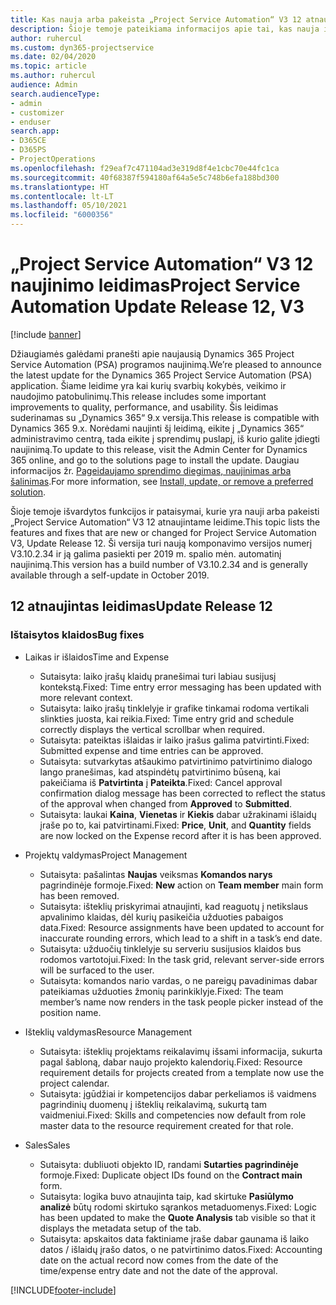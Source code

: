 ```yaml
---
title: Kas nauja arba pakeista „Project Service Automation“ V3 12 atnaujintame leidime
description: Šioje temoje pateikiama informacijos apie tai, kas nauja ir pakeista „Project Service Automation“ 12 atnaujintame leidime V3.
author: ruhercul
ms.custom: dyn365-projectservice
ms.date: 02/04/2020
ms.topic: article
ms.author: ruhercul
audience: Admin
search.audienceType:
- admin
- customizer
- enduser
search.app:
- D365CE
- D365PS
- ProjectOperations
ms.openlocfilehash: f29eaf7c471104ad3e319d8f4e1cbc70e44fc1ca
ms.sourcegitcommit: 40f68387f594180af64a5e5c748b6efa188bd300
ms.translationtype: HT
ms.contentlocale: lt-LT
ms.lasthandoff: 05/10/2021
ms.locfileid: "6000356"
---
```

# <a name="project-service-automation-update-release-12-v3"></a><span data-ttu-id="0822c-103">„Project Service Automation“ V3 12 naujinimo leidimas</span><span class="sxs-lookup"><span data-stu-id="0822c-103">Project Service Automation Update Release 12, V3</span></span>

[!include [banner](../includes/psa-now-project-operations.md)]

<span data-ttu-id="0822c-104">Džiaugiamės galėdami pranešti apie naujausią Dynamics 365 Project Service Automation (PSA) programos naujinimą.</span><span class="sxs-lookup"><span data-stu-id="0822c-104">We’re pleased to announce the latest update for the Dynamics 365 Project Service Automation (PSA) application.</span></span> <span data-ttu-id="0822c-105">Šiame leidime yra kai kurių svarbių kokybės, veikimo ir naudojimo patobulinimų.</span><span class="sxs-lookup"><span data-stu-id="0822c-105">This release includes some important improvements to quality, performance, and usability.</span></span> <span data-ttu-id="0822c-106">Šis leidimas suderinamas su „Dynamics 365“ 9.x versija.</span><span class="sxs-lookup"><span data-stu-id="0822c-106">This release is compatible with Dynamics 365 9.x.</span></span> <span data-ttu-id="0822c-107">Norėdami naujinti šį leidimą, eikite į „Dynamics 365“ administravimo centrą, tada eikite į sprendimų puslapį, iš kurio galite įdiegti naujinimą.</span><span class="sxs-lookup"><span data-stu-id="0822c-107">To update to this release, visit the Admin Center for Dynamics 365 online, and go to the solutions page to install the update.</span></span> <span data-ttu-id="0822c-108">Daugiau informacijos žr. [Pageidaujamo sprendimo diegimas, naujinimas arba šalinimas](/power-platform/admin/install-remove-preferred-solution).</span><span class="sxs-lookup"><span data-stu-id="0822c-108">For more information, see [Install, update, or remove a preferred solution](/power-platform/admin/install-remove-preferred-solution).</span></span>

<span data-ttu-id="0822c-109">Šioje temoje išvardytos funkcijos ir pataisymai, kurie yra nauji arba pakeisti „Project Service Automation“ V3 12 atnaujintame leidime.</span><span class="sxs-lookup"><span data-stu-id="0822c-109">This topic lists the features and fixes that are new or changed for Project Service Automation V3, Update Release 12.</span></span> <span data-ttu-id="0822c-110">Ši versija turi naują komponavimo versijos numerį V3.10.2.34 ir ją galima pasiekti per 2019 m. spalio mėn. automatinį naujinimą.</span><span class="sxs-lookup"><span data-stu-id="0822c-110">This version has a build number of V3.10.2.34 and is generally available through a self-update in October 2019.</span></span>

## <a name="update-release-12"></a><span data-ttu-id="0822c-111">12 atnaujintas leidimas</span><span class="sxs-lookup"><span data-stu-id="0822c-111">Update Release 12</span></span>

### <a name="bug-fixes"></a><span data-ttu-id="0822c-112">Ištaisytos klaidos</span><span class="sxs-lookup"><span data-stu-id="0822c-112">Bug fixes</span></span>

- <span data-ttu-id="0822c-113">Laikas ir išlaidos</span><span class="sxs-lookup"><span data-stu-id="0822c-113">Time and Expense</span></span>

    - <span data-ttu-id="0822c-114">Sutaisyta: laiko įrašų klaidų pranešimai turi labiau susijusį kontekstą.</span><span class="sxs-lookup"><span data-stu-id="0822c-114">Fixed: Time entry error messaging has been updated with more relevant context.</span></span>
    - <span data-ttu-id="0822c-115">Sutaisyta: laiko įrašų tinklelyje ir grafike tinkamai rodoma vertikali slinkties juosta, kai reikia.</span><span class="sxs-lookup"><span data-stu-id="0822c-115">Fixed: Time entry grid and schedule correctly displays the vertical scrollbar when required.</span></span>
    - <span data-ttu-id="0822c-116">Sutaisyta: pateiktas išlaidas ir laiko įrašus galima patvirtinti.</span><span class="sxs-lookup"><span data-stu-id="0822c-116">Fixed: Submitted expense and time entries can be approved.</span></span>
    - <span data-ttu-id="0822c-117">Sutaisyta: sutvarkytas atšaukimo patvirtinimo patvirtinimo dialogo lango pranešimas, kad atspindėtų patvirtinimo būseną, kai pakeičiama iš **Patvirtinta** į **Pateikta**.</span><span class="sxs-lookup"><span data-stu-id="0822c-117">Fixed: Cancel approval confirmation dialog message has been corrected to reflect the status of the approval when changed from **Approved** to **Submitted**.</span></span>
    - <span data-ttu-id="0822c-118">Sutaisyta: laukai **Kaina**, **Vienetas** ir **Kiekis** dabar užrakinami išlaidų įraše po to, kai patvirtinami.</span><span class="sxs-lookup"><span data-stu-id="0822c-118">Fixed: **Price**, **Unit**, and **Quantity** fields are now locked on the Expense record after it is has been approved.</span></span>

- <span data-ttu-id="0822c-119">Projektų valdymas</span><span class="sxs-lookup"><span data-stu-id="0822c-119">Project Management</span></span>

    - <span data-ttu-id="0822c-120">Sutaisyta: pašalintas **Naujas** veiksmas **Komandos narys** pagrindinėje formoje.</span><span class="sxs-lookup"><span data-stu-id="0822c-120">Fixed: **New** action on **Team member** main form has been removed.</span></span>
    - <span data-ttu-id="0822c-121">Sutaisyta: išteklių priskyrimai atnaujinti, kad reaguotų į netikslaus apvalinimo klaidas, dėl kurių pasikeičia užduoties pabaigos data.</span><span class="sxs-lookup"><span data-stu-id="0822c-121">Fixed: Resource assignments have been updated to account for inaccurate rounding errors, which lead to a shift in a task’s end date.</span></span>
    - <span data-ttu-id="0822c-122">Sutaisyta: užduočių tinklelyje su serveriu susijusios klaidos bus rodomos vartotojui.</span><span class="sxs-lookup"><span data-stu-id="0822c-122">Fixed: In the task grid, relevant server-side errors will be surfaced to the user.</span></span>
    - <span data-ttu-id="0822c-123">Sutaisyta: komandos nario vardas, o ne pareigų pavadinimas dabar pateikiamas užduoties žmonių parinkiklyje.</span><span class="sxs-lookup"><span data-stu-id="0822c-123">Fixed: The team member’s name now renders in the task people picker instead of the position name.</span></span>

- <span data-ttu-id="0822c-124">Išteklių valdymas</span><span class="sxs-lookup"><span data-stu-id="0822c-124">Resource Management</span></span>

    - <span data-ttu-id="0822c-125">Sutaisyta: išteklių projektams reikalavimų išsami informacija, sukurta pagal šabloną, dabar naujo projekto kalendorių.</span><span class="sxs-lookup"><span data-stu-id="0822c-125">Fixed: Resource requirement details for projects created from a template now use the project calendar.</span></span>
    - <span data-ttu-id="0822c-126">Sutaisyta: įgūdžiai ir kompetencijos dabar perkeliamos iš vaidmens pagrindinių duomenų į išteklių reikalavimą, sukurtą tam vaidmeniui.</span><span class="sxs-lookup"><span data-stu-id="0822c-126">Fixed: Skills and competencies now default from role master data to the resource requirement created for that role.</span></span>

- <span data-ttu-id="0822c-127">Sales</span><span class="sxs-lookup"><span data-stu-id="0822c-127">Sales</span></span>

    - <span data-ttu-id="0822c-128">Sutaisyta: dubliuoti objekto ID, randami **Sutarties pagrindinėje** formoje.</span><span class="sxs-lookup"><span data-stu-id="0822c-128">Fixed: Duplicate object IDs found on the **Contract main** form.</span></span>
    - <span data-ttu-id="0822c-129">Sutaisyta: logika buvo atnaujinta taip, kad skirtuke **Pasiūlymo analizė** būtų rodomi skirtuko sąrankos metaduomenys.</span><span class="sxs-lookup"><span data-stu-id="0822c-129">Fixed: Logic has been updated to make the **Quote Analysis** tab visible so that it displays the metadata setup of the tab.</span></span>
    - <span data-ttu-id="0822c-130">Sutaisyta: apskaitos data faktiniame įraše dabar gaunama iš laiko datos / išlaidų įrašo datos, o ne patvirtinimo datos.</span><span class="sxs-lookup"><span data-stu-id="0822c-130">Fixed: Accounting date on the actual record now comes from the date of the time/expense entry date and not the date of the approval.</span></span>


[!INCLUDE[footer-include](../includes/footer-banner.md)]